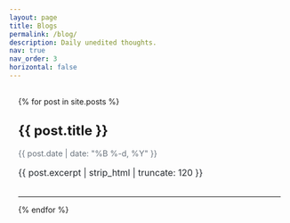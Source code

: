 ```yaml
---
layout: page
title: Blogs
permalink: /blog/
description: Daily unedited thoughts. 
nav: true
nav_order: 3
horizontal: false
---
```


<div class="blog-list">
  {% for post in site.posts %}
    <div class="blog-card">
      <h2 class="blog-title">
        <a href="{{ post.url | relative_url }}">{{ post.title }}</a>
      </h2>
      <p class="blog-date">{{ post.date | date: "%B %-d, %Y" }}</p>
      <p class="blog-excerpt">{{ post.excerpt | strip_html | truncate: 120 }}</p>
    </div>
    <hr>
  {% endfor %}
</div>

<style>
.blog-list {
  max-width: 800px;
  margin: 0 auto;
  padding: 1rem;
}
.blog-card {
  margin-bottom: 2rem;
}
.blog-title a {
  font-size: 1.5rem;
  font-weight: bold;
  color: default;
  text-decoration: none;
}
.blog-title a:hover {
  text-decoration: underline;
}
.blog-date {
  font-size: 0.9rem;
  color: #6a737d;
  margin-bottom: 0.5rem;
}
.blog-excerpt {
  font-size: 1rem;
  color: #24292e;
}
hr {
  border: none;
  border-top: 1px solid #eee;
}
</style>